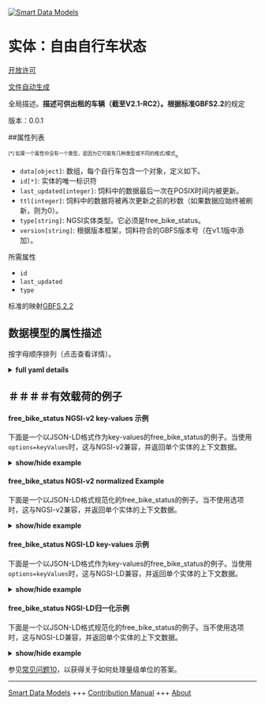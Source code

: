 <!-- 10-Header -->  
[![Smart Data Models](https://smartdatamodels.org/wp-content/uploads/2022/01/SmartDataModels_logo.png "Logo")](https://smartdatamodels.org)  
实体：自由自行车状态  
==========<!-- /10-Header -->  
<!-- 15-License -->  
[开放许可](https://github.com/smart-data-models//dataModel.GBFS/blob/master/free_bike_status/LICENSE.md)  
[文件自动生成](https://docs.google.com/presentation/d/e/2PACX-1vTs-Ng5dIAwkg91oTTUdt8ua7woBXhPnwavZ0FxgR8BsAI_Ek3C5q97Nd94HS8KhP-r_quD4H0fgyt3/pub?start=false&loop=false&delayms=3000#slide=id.gb715ace035_0_60)  
<!-- /15-License -->  
<!-- 20-Description -->  
全局描述。**描述可供出租的车辆（截至V2.1-RC2）。根据标准GBFS2.2**的规定  
版本：0.0.1  
<!-- /20-Description -->  
<!-- 30-PropertiesList -->  

##属性列表  

<sup><sub>[*] 如果一个属性中没有一个类型，是因为它可能有几种类型或不同的格式/模式</sub></sup>。  
- `data[object]`: 数组，每个自行车包含一个对象，定义如下。  - `id[*]`: 实体的唯一标识符  - `last_updated[integer]`: 饲料中的数据最后一次在POSIX时间内被更新。  - `ttl[integer]`: 饲料中的数据将被再次更新之前的秒数（如果数据应始终被刷新，则为0）。  - `type[string]`: NGSI实体类型。它必须是free_bike_status。  - `version[string]`: 根据版本框架，饲料符合的GBFS版本号（在v1.1版中添加）。  <!-- /30-PropertiesList -->  
<!-- 35-RequiredProperties -->  
所需属性  
- `id`  - `last_updated`  - `type`  <!-- /35-RequiredProperties -->  
<!-- 40-RequiredProperties -->  
标准的映射[GBFS 2.2](https://github.com/NABSA/gbfs/blob/v2.2/gbfs.md)  
<!-- /40-RequiredProperties -->  
<!-- 50-DataModelHeader -->  
## 数据模型的属性描述  
按字母顺序排列（点击查看详情）。  
<!-- /50-DataModelHeader -->  
<!-- 60-ModelYaml -->  
<details><summary><strong>full yaml details</strong></summary>    
```yaml  
free_bike_status:    
  description: 'Describes the vehicles that are available for rent (as of v2.1-RC2). According to the Standard GBFS 2.2'    
  properties:    
    data:    
      description: 'Array that contains one object per bike as defined below.'    
      properties:    
        bikes:    
          items:    
            properties:    
              bike_id:    
                description: 'Rotating (as of v2.0) identifier of a vehicle.'    
                type: string    
              current_range_meters:    
                description: 'The furthest distance in meters that the vehicle can travel without recharging or refueling with the vehicle''s current charge or fuel (added in v2.1-RC).'    
                minimum: 0    
                type: number    
              is_disabled:    
                description: 'Is the vehicle currently disabled (broken)?'    
                type: boolean    
              is_reserved:    
                description: 'Is the vehicle currently reserved?'    
                type: boolean    
              last_reported:    
                description: 'The last time this vehicle reported its status to the operator''s backend in POSIX time (added in v2.1-RC).'    
                minimum: 1450155600    
                type: number    
              lat:    
                description: 'The latitude of the vehicle.'    
                maximum: 90    
                minimum: -90    
                type: number    
              lon:    
                description: 'The longitude of the vehicle.'    
                maximum: 180    
                minimum: -180    
                type: number    
              pricing_plan_id:    
                description: 'The plan_id of the pricing plan this vehicle is eligible for (added in v2.1-RC2).'    
                type: string    
              rental_uris:    
                description: 'Contains rental uris for Android, iOS, and web in the android, ios, and web fields (added in v1.1).'    
                properties:    
                  android:    
                    description: 'URI that can be passed to an Android app with an intent (added in v1.1).'    
                    format: uri    
                    type: string    
                  ios:    
                    description: 'URI that can be used on iOS to launch the rental app for this vehicle (added in v1.1).'    
                    format: uri    
                    type: string    
                  web:    
                    description: 'URL that can be used by a web browser to show more information about renting this vehicle (added in v1.1).'    
                    format: uri    
                    type: string    
                type: object    
              station_id:    
                description: 'Identifier referencing the station_id if the vehicle is currently at a station (added in v2.1-RC2).'    
                type: string    
              vehicle_type_id:    
                description: 'The vehicle_type_id of this vehicle (added in v2.1-RC).'    
                type: string    
            required:    
              - bike_id    
              - is_reserved    
              - is_disabled    
            type: object    
          required:    
            - bikes    
          type: array    
      type: object    
      x-ngsi:    
        type: Property    
    id:    
      anyOf:    
        - description: 'Property. Identifier format of any NGSI entity'    
          maxLength: 256    
          minLength: 1    
          pattern: ^[\w\-\.\{\}\$\+\*\[\]`|~^@!,:\\]+$    
          type: string    
        - description: 'Property. Identifier format of any NGSI entity'    
          format: uri    
          type: string    
      description: 'Unique identifier of the entity'    
      x-ngsi:    
        type: Property    
    last_updated:    
      description: 'Last time the data in the feed was updated in POSIX time.'    
      minimum: 1450155600    
      type: integer    
      x-ngsi:    
        type: Property    
    ttl:    
      description: 'Number of seconds before the data in the feed will be updated again (0 if the data should always be refreshed).'    
      minimum: 0    
      type: integer    
      x-ngsi:    
        type: Property    
    type:    
      description: 'NGSI entity type. It has to be free_bike_status'    
      enum:    
        - free_bike_status    
      type: string    
      x-ngsi:    
        type: Property    
    version:    
      description: 'GBFS version number to which the feed conforms, according to the versioning framework (added in v1.1).'    
      enum:    
        - 2.2    
        - 3.0-RC    
        - 3.0    
      type: string    
      x-ngsi:    
        type: Property    
  required:    
    - id    
    - last_updated    
    - type    
  type: object    
  x-derived-from: https://github.com/NABSA/gbfs/blob/v2.2/gbfs.md    
  x-disclaimer: 'Redistribution and use in source and binary forms, with or without modification, are permitted  provided that the license conditions are met. Copyleft (c) 2021 Contributors to Smart Data Models Program'    
  x-license-url: https://github.com/smart-data-models/dataModel.GBFS/blob/master/free_bike_status/LICENSE.md    
  x-model-schema: https://smart-data-models.github.io/dataModel.GBFS/free_bike_status/schema.json    
  x-model-tags: GBFS    
  x-version: 0.0.1    
```  
</details>    
<!-- /60-ModelYaml -->  
<!-- 70-MiddleNotes -->  
<!-- /70-MiddleNotes -->  
<!-- 80-Examples -->  
## ＃＃＃＃有效载荷的例子  
#### free_bike_status NGSI-v2 key-values 示例  
下面是一个以JSON-LD格式作为key-values的free_bike_status的例子。当使用`options=keyValues`时，这与NGSI-v2兼容，并返回单个实体的上下文数据。  
<details><summary><strong>show/hide example</strong></summary>    
```json  
{  
    "id": "urn:ngsi-ld:free_bike_status:id:ZMAW:94046191",  
    "type": "free_bike_status",  
    "last_updated": 1450156464,  
    "ttl": 864,  
    "version": "3.0-RC",  
    "data": {  
        "bikes": [  
            {  
                "bike_id": "bike:001:0023",  
                "lat": 9.6,  
                "lon": 18.6,  
                "is_reserved": true,  
                "is_disabled": false,  
                "rental_uris": {  
                    "android": "urn:ngsi-ld:free_bike_status:android:DDCU:76475938",  
                    "ios": "urn:ngsi-ld:free_bike_status:ios:OJIQ:89241157",  
                    "web": "urn:ngsi-ld:free_bike_status:web:XCVS:38778408"  
                },  
                "vehicle_type_id": "regular bike",  
                "last_reported": 1450156464,  
                "current_range_meters": 864.6,  
                "station_id": "Madrid puerta del sol",  
                "pricing_plan_id": "Tourist 1 day"  
            },  
            {  
                "bike_id": "bike:001:0024",  
                "lat": 9.6,  
                "lon": 18.6,  
                "is_reserved": true,  
                "is_disabled": false,  
                "rental_uris": {  
                    "android": "urn:ngsi-ld:free_bike_status:android:DDCU:76475938",  
                    "ios": "urn:ngsi-ld:free_bike_status:ios:OJIQ:89241157",  
                    "web": "urn:ngsi-ld:free_bike_status:web:XCVS:38778408"  
                },  
                "vehicle_type_id": "regular bike",  
                "last_reported": 1450156464,  
                "current_range_meters": 864.6,  
                "station_id": "Madrid puerta del sol",  
                "pricing_plan_id": "Tourist 1 day"  
            }  
        ]  
    }  
}  
```  
</details>  
#### free_bike_status NGSI-v2 normalized Example  
下面是一个以JSON-LD格式规范化的free_bike_status的例子。当不使用选项时，这与NGSI-v2兼容，并返回单个实体的上下文数据。  
<details><summary><strong>show/hide example</strong></summary>    
```json  
{  
  "id": "urn:ngsi-ld:free_bike_status:id:ZMAW:94046191",  
  "type": "free_bike_status",  
  "last_updated": {  
    "type": "number",  
    "value": 1450156464  
  },  
  "ttl": {  
    "type": "number",  
    "value": 864  
  },  
  "version": {  
    "type": "string",  
    "value": "3.0-RC"  
  },  
  "data": {  
    "type": "object",  
    "value": {  
      "bikes": [  
        {  
          "bike_id": "bike:001:0023",  
          "lat": 9.6,  
          "lon": 18.6,  
          "is_reserved": true,  
          "is_disabled": false,  
          "rental_uris": {  
            "android": "urn:ngsi-ld:free_bike_status:android:DDCU:76475938",  
            "ios": "urn:ngsi-ld:free_bike_status:ios:OJIQ:89241157",  
            "web": "urn:ngsi-ld:free_bike_status:web:XCVS:38778408"  
          },  
          "vehicle_type_id": "regular bike",  
          "last_reported": 1450156464,  
          "current_range_meters": 864.6,  
          "station_id": "Madrid puerta del sol",  
          "pricing_plan_id": "Tourist 1 day"  
        },  
        {  
          "bike_id": "bike:001:0024",  
          "lat": 9.6,  
          "lon": 18.6,  
          "is_reserved": true,  
          "is_disabled": false,  
          "rental_uris": {  
            "android": "urn:ngsi-ld:free_bike_status:android:DDCU:76475938",  
            "ios": "urn:ngsi-ld:free_bike_status:ios:OJIQ:89241157",  
            "web": "urn:ngsi-ld:free_bike_status:web:XCVS:38778408"  
          },  
          "vehicle_type_id": "regular bike",  
          "last_reported": 1450156464,  
          "current_range_meters": 864.6,  
          "station_id": "Madrid puerta del sol",  
          "pricing_plan_id": "Tourist 1 day"  
        }  
      ]  
    }  
  }  
}  
```  
</details>  
#### free_bike_status NGSI-LD key-values 示例  
下面是一个以JSON-LD格式作为key-values的free_bike_status的例子。当使用`options=keyValues`时，这与NGSI-LD兼容，并返回单个实体的上下文数据。  
<details><summary><strong>show/hide example</strong></summary>    
```json  
{  
    "id": "urn:ngsi-ld:free_bike_status:id:ZMAW:94046191",  
    "type": "free_bike_status",  
    "last_updated": 1450156464,  
    "ttl": 864,  
    "version": "3.0-RC",  
    "data": {  
        "bikes": [  
            {  
                "bike_id": "bike:001:0023",  
                "lat": 9.6,  
                "lon": 18.6,  
                "is_reserved": true,  
                "is_disabled": false,  
                "rental_uris": {  
                    "android": "urn:ngsi-ld:free_bike_status:android:DDCU:76475938",  
                    "ios": "urn:ngsi-ld:free_bike_status:ios:OJIQ:89241157",  
                    "web": "urn:ngsi-ld:free_bike_status:web:XCVS:38778408"  
                },  
                "vehicle_type_id": "regular bike",  
                "last_reported": 1450156464,  
                "current_range_meters": 864.6,  
                "station_id": "Madrid puerta del sol",  
                "pricing_plan_id": "Tourist 1 day"  
            },  
            {  
                "bike_id": "bike:001:0024",  
                "lat": 9.6,  
                "lon": 18.6,  
                "is_reserved": true,  
                "is_disabled": false,  
                "rental_uris": {  
                    "android": "urn:ngsi-ld:free_bike_status:android:DDCU:76475938",  
                    "ios": "urn:ngsi-ld:free_bike_status:ios:OJIQ:89241157",  
                    "web": "urn:ngsi-ld:free_bike_status:web:XCVS:38778408"  
                },  
                "vehicle_type_id": "regular bike",  
                "last_reported": 1450156464,  
                "current_range_meters": 864.6,  
                "station_id": "Madrid puerta del sol",  
                "pricing_plan_id": "Tourist 1 day"  
            }  
        ]  
    },  
    "@context": [  
        "https://smartdatamodels.org/context.jsonld",  
        "https://raw.githubusercontent.com/smart-data-models/dataModel.GBFS/master/context.jsonld"  
    ]  
}  
```  
</details>  
#### free_bike_status NGSI-LD归一化示例  
下面是一个以JSON-LD格式规范化的free_bike_status的例子。当不使用选项时，这与NGSI-LD兼容，并返回单个实体的上下文数据。  
<details><summary><strong>show/hide example</strong></summary>    
```json  
{  
    "id": "urn:ngsi-ld:free_bike_status:id:ZMAW:94046191",  
    "type": "free_bike_status",  
    "last_updated": {  
        "type": "Property",  
        "value": 1450156464  
    },  
    "ttl": {  
        "type": "Property",  
        "value": 864  
    },  
    "version": {  
        "type": "Property",  
        "value": "3.0-RC"  
    },  
    "data": {  
        "type": "Property",  
        "value": {  
            "bikes": [  
                {  
                    "bike_id": "bike:001:0023",  
                    "lat": 9.6,  
                    "lon": 18.6,  
                    "is_reserved": true,  
                    "is_disabled": false,  
                    "rental_uris": {  
                        "android": "urn:ngsi-ld:free_bike_status:android:DDCU:76475938",  
                        "ios": "urn:ngsi-ld:free_bike_status:ios:OJIQ:89241157",  
                        "web": "urn:ngsi-ld:free_bike_status:web:XCVS:38778408"  
                    },  
                    "vehicle_type_id": "regular bike",  
                    "last_reported": 1450156464,  
                    "current_range_meters": 864.6,  
                    "station_id": "Madrid puerta del sol",  
                    "pricing_plan_id": "Tourist 1 day"  
                },  
                {  
                    "bike_id": "bike:001:0024",  
                    "lat": 9.6,  
                    "lon": 18.6,  
                    "is_reserved": true,  
                    "is_disabled": false,  
                    "rental_uris": {  
                        "android": "urn:ngsi-ld:free_bike_status:android:DDCU:76475938",  
                        "ios": "urn:ngsi-ld:free_bike_status:ios:OJIQ:89241157",  
                        "web": "urn:ngsi-ld:free_bike_status:web:XCVS:38778408"  
                    },  
                    "vehicle_type_id": "regular bike",  
                    "last_reported": 1450156464,  
                    "current_range_meters": 864.6,  
                    "station_id": "Madrid puerta del sol",  
                    "pricing_plan_id": "Tourist 1 day"  
                }  
            ]  
        }  
    },  
    "@context": [  
        "https://smartdatamodels.org/context.jsonld",  
        "https://raw.githubusercontent.com/smart-data-models/dataModel.GBFS/master/context.jsonld"  
    ]  
}  
```  
</details><!-- /80-Examples -->  
<!-- 90-FooterNotes -->  
<!-- /90-FooterNotes -->  
<!-- 95-Units -->  
参见[常见问题10](https://smartdatamodels.org/index.php/faqs/)，以获得关于如何处理量级单位的答案。  
<!-- /95-Units -->  
<!-- 97-LastFooter -->  
---  
[Smart Data Models](https://smartdatamodels.org) +++ [Contribution Manual](https://bit.ly/contribution_manual) +++ [About](https://bit.ly/Introduction_SDM)<!-- /97-LastFooter -->  
